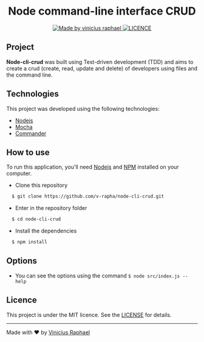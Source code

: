 <h1 align="center">
  Node command-line interface CRUD
</h1>

<p align="center">
  <a href="https://www.linkedin.com/in/vinicius-raphael/">
    <img alt="Made by vinicius raphael" src="https://img.shields.io/badge/made%20by-Vinicius%20Raphael-lightgrey" />
  </a>
  
  <a href="https://github.com/v-rapha/node-cli-crud/blob/master/LICENSE">
    <img alt="LICENCE" src="https://img.shields.io/github/license/v-rapha/node-cli-crud?color=lightgray" />
  </a>
</p>

## Project
<strong>Node-cli-crud</strong> was built using Test-driven development (TDD) and aims to create a crud (create, read, update and delete) of developers using files and the command line.

## Technologies
This project was developed using the following technologies:
- [Nodejs](https://nodejs.org/en/)
- [Mocha](https://mochajs.org)
- [Commander](https://github.com/tj/commander.js)

## How to use
To run this application, you'll need [Nodejs](https://nodejs.org/en/) and [NPM](https://www.npmjs.com/get-npm) installed on your computer.
- Clone this repository
```sh
  $ git clone https://github.com/v-rapha/node-cli-crud.git
```
- Enter in the repository folder
```sh
  $ cd node-cli-crud
```
- Install the dependencies
```sh
  $ npm install
```

## Options
- You can see the options using the command `$ node src/index.js --help`

## Licence
This project is under the MIT licence. See the [LICENSE](https://github.com/v-rapha/node-cli-crud/blob/master/LICENSE) for details.

---
Made with :heart: by [Vinicius Raphael](https://www.linkedin.com/in/vinicius-raphael/)
